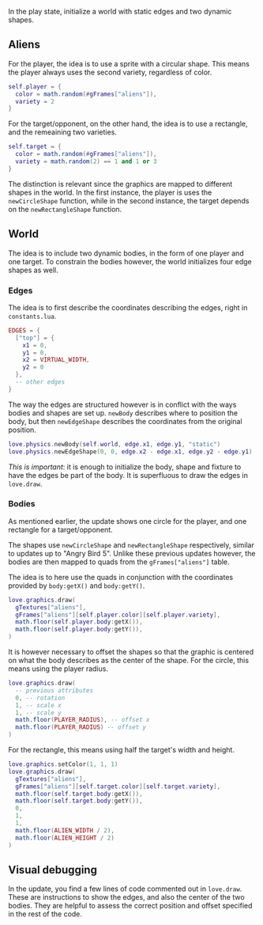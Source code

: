 In the play state, initialize a world with static edges and two dynamic shapes.

## Aliens

For the player, the idea is to use a sprite with a circular shape. This means the player always uses the second variety, regardless of color.

```lua
self.player = {
  color = math.random(#gFrames["aliens"]),
  variety = 2
}
```

For the target/opponent, on the other hand, the idea is to use a rectangle, and the remeaining two varieties.

```lua
self.target = {
  color = math.random(#gFrames["aliens"]),
  variety = math.random(2) == 1 and 1 or 3
}
```

The distinction is relevant since the graphics are mapped to different shapes in the world. In the first instance, the player is uses the `newCircleShape` function, while in the second instance, the target depends on the `newRectangleShape` function.

## World

The idea is to include two dynamic bodies, in the form of one player and one target. To constrain the bodies however, the world initializes four edge shapes as well.

### Edges

The idea is to first describe the coordinates describing the edges, right in `constants.lua`.

```lua
EDGES = {
  ["top"] = {
    x1 = 0,
    y1 = 0,
    x2 = VIRTUAL_WIDTH,
    y2 = 0
  },
  -- other edges
}
```

The way the edges are structured however is in conflict with the ways bodies and shapes are set up. `newBody` describes where to position the body, but then `newEdgeShape` describes the coordinates from the original position.

```lua
love.physics.newBody(self.world, edge.x1, edge.y1, "static")
love.physics.newEdgeShape(0, 0, edge.x2 - edge.x1, edge.y2 - edge.y1)
```

_This is important_: it is enough to initialize the body, shape and fixture to have the edges be part of the body. It is superfluous to draw the edges in `love.draw`.

### Bodies

As mentioned earlier, the update shows one circle for the player, and one rectangle for a target/opponent.

The shapes use `newCircleShape` and `newRectangleShape` respectively, similar to updates up to "Angry Bird 5". Unlike these previous updates however, the bodies are then mapped to quads from the `gFrames["aliens"]` table.

The idea is to here use the quads in conjunction with the coordinates provided by `body:getX()` and `body:getY()`.

```lua
love.graphics.draw(
  gTextures["aliens"],
  gFrames["aliens"][self.player.color][self.player.variety],
  math.floor(self.player.body:getX()),
  math.floor(self.player.body:getY()),
)
```

It is however necessary to offset the shapes so that the graphic is centered on what the body describes as the center of the shape. For the circle, this means using the player radius.

```lua
love.graphics.draw(
  -- previous attributes
  0, -- rotation
  1, -- scale x
  1, -- scale y
  math.floor(PLAYER_RADIUS), -- offset x
  math.floor(PLAYER_RADIUS) -- offset y
)
```

For the rectangle, this means using half the target's width and height.

```lua
love.graphics.setColor(1, 1, 1)
love.graphics.draw(
  gTextures["aliens"],
  gFrames["aliens"][self.target.color][self.target.variety],
  math.floor(self.target.body:getX()),
  math.floor(self.target.body:getY()),
  0,
  1,
  1,
  math.floor(ALIEN_WIDTH / 2),
  math.floor(ALIEN_HEIGHT / 2)
)
```

## Visual debugging

In the update, you find a few lines of code commented out in `love.draw`. These are instructions to show the edges, and also the center of the two bodies. They are helpful to assess the correct position and offset specified in the rest of the code.
